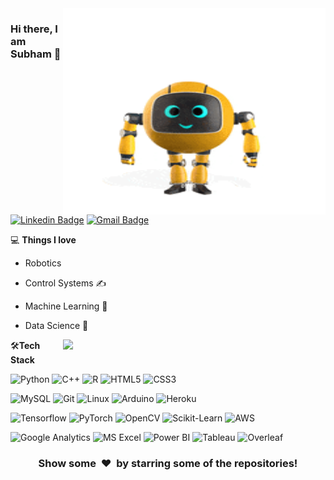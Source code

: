 <img align="right" src="https://github.com/SubhamSS/SubhamSS/blob/main/robo2.gif" alt="Robot GIF" width="420" height="330">

### Hi there, I am Subham 👋
[![Linkedin Badge](https://img.shields.io/badge/-subhamswastik98-blue?style=flat-square&logo=Linkedin&logoColor=white&link=https://www.linkedin.com/in/subhamswastik98/)](https:https://www.linkedin.com/in/subhamswastik98/)
[![Gmail Badge](https://img.shields.io/badge/-swastik.subham98@gmail.com-c14438?style=flat-square&logo=Gmail&logoColor=white&link=mailto:swastik.subham98@gmail.com)](mailto:swastik.subham98@gmail.com) 


💻 **Things I love**
- Robotics
- Control Systems ✍️
- Machine Learning 🧐
- Data Science 😬

    <a href="https://github.com/anuraghazra/github-readme-stats" title="Go to Source">
      <img align="right" width=420 height="auto" src="https://github-readme-stats.vercel.app/api?username=SubhamSS&show_icons=true&theme=dark&border_color=61dafb&hide_border=true&include_all_commits=true" />
    </a>
    
🛠**Tech Stack**

![Python](https://img.shields.io/badge/-Python-000000?style=flat&logo=python)
![C++](https://img.shields.io/badge/C++-000000?style=flat&logo=C%2B%2B)
![R](https://img.shields.io/badge/R-000000.svg?style=flat&logo=R)
![HTML5](https://img.shields.io/badge/-HTML5-000000?style=flat&logo=HTML5)
![CSS3](https://img.shields.io/badge/-CSS3-000000?style=flat&logo=CSS3)

![MySQL](https://img.shields.io/badge/-MySQL-000000?style=flat&logo=MySQL)
![Git](https://img.shields.io/badge/-Git-000000?style=flat&logo=git&logoColor=F05032)
![Linux](https://img.shields.io/badge/-Linux-000000?style=flat&logo=linux&logoColor=FCC624)
![Arduino](https://img.shields.io/badge/Arduino-000000.svg?style=flat&logo=Arduino)
![Heroku](https://img.shields.io/badge/-Heroku-000000?style=flat&logo=heroku)

![Tensorflow](https://img.shields.io/badge/-Tensorflow-000000?style=flat&logo=tensorflow)
![PyTorch](https://img.shields.io/badge/-PyTorch-000000?style=flat&logo=pytorch)
![OpenCV](https://img.shields.io/badge/-OpenCV-000000?style=flat&logo=opencv)
![Scikit-Learn](https://img.shields.io/badge/scikitlearn-000000.svg?style=flat&logo=scikit-learn)
![AWS](https://img.shields.io/badge/AWS-000000?style=flat-square&logo=amazon-aws)

![Google Analytics](https://img.shields.io/badge/Google%20Analytics-000000?style=flat&logo=google%20analytics)
![MS Excel](https://img.shields.io/badge/Microsoft%20Excel-000000.svg?style=flat&logo=Microsoft-Excel)
![Power BI](https://img.shields.io/badge/Power%20BI-000000.svg?style=flat&logo=Power-BI)
![Tableau](https://img.shields.io/badge/Tableau-000000?style=flat&logo=Tableau)
![Overleaf](https://img.shields.io/badge/Overleaf-000000?style=flat&logo=Overleaf)

<div align="center">
    <h3 align="center">Show some &nbsp;❤️&nbsp; by starring some of the repositories!</h3>
</div>

